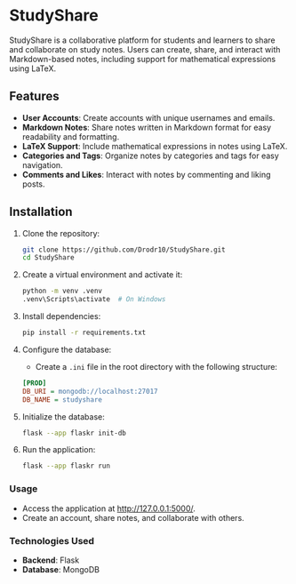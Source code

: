 # StudyShare

StudyShare is a collaborative platform for students and learners to share and collaborate on study notes. Users can create, share, and interact with Markdown-based notes, including support for mathematical expressions using LaTeX.

## Features

- **User Accounts**: Create accounts with unique usernames and emails.
- **Markdown Notes**: Share notes written in Markdown format for easy readability and formatting.
- **LaTeX Support**: Include mathematical expressions in notes using LaTeX.
- **Categories and Tags**: Organize notes by categories and tags for easy navigation.
- **Comments and Likes**: Interact with notes by commenting and liking posts.

## Installation

1. Clone the repository:

    ```bash
    git clone https://github.com/Drodr10/StudyShare.git
    cd StudyShare
    ```

2. Create a virtual environment and activate it:

    ```bash
    python -m venv .venv
    .venv\Scripts\activate  # On Windows
    ```

3. Install dependencies:

    ```bash
    pip install -r requirements.txt
    ```

4. Configure the database:
   - Create a `.ini` file in the root directory with the following structure:

    ```ini
    [PROD]
    DB_URI = mongodb://localhost:27017
    DB_NAME = studyshare
    ```

5. Initialize the database:

    ```bash
    flask --app flaskr init-db
    ```

6. Run the application:

    ```bash
    flask --app flaskr run
    ```

### Usage

- Access the application at <http://127.0.0.1:5000/>.
- Create an account, share notes, and collaborate with others.

### Technologies Used

- **Backend**: Flask
- **Database**: MongoDB
